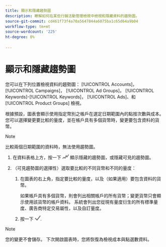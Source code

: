 ```yaml
---
title: 顯示和隱藏趨勢圖
description: 瞭解如何在某些行銷活動管理檢視中檢視和隱藏資料的趨勢圖。
source-git-commit: cd461f73f4a70a5647844a6075ba1c65d64a9b04
workflow-type: tm+mt
source-wordcount: '225'
ht-degree: 0%

---
```


# 顯示和隱藏趨勢圖

您可以在下列位置檢視資料的趨勢圖： [!UICONTROL Accounts]， [!UICONTROL Campaigns]， [!UICONTROL Ad Groups]， [!UICONTROL Keywords]-[!UICONTROL Keywords]， [!UICONTROL Ads]、和 [!UICONTROL Product Groups] 檢視。

根據預設，圖表會顯示使用指定幣別之帳戶在選定日期範圍內的點按次數與成本。 您可以選擇變更要比較的量度，並在帳戶具有多個貨幣時，變更要包含資料的貨幣。

>[!NOTE]
>
>比較兩個日期範圍的資料時，無法使用趨勢圖。

1. 在資料表格上方，按一下 ![圖表](/help/search-social-commerce/assets/trend-chart.png "圖表") 顯示隱藏的趨勢圖，或隱藏可見的趨勢圖。

1. （可見趨勢圖的選擇性）選取要比較的不同貨幣和不同的量度：

   1. 在圖表的右上角，指定要比較的量度，以及（如果適用）要包含資料的貨幣。

      如果帳戶具有多個貨幣，則會列出相關帳戶的所有貨幣；變更貨幣只會顯示使用該貨幣的帳戶資料。 系統會列出您從現有量度衍生的所有標準量度、廣告商特定交易屬性，以及自訂量度。

   1. 按一下 ![儲存](/help/search-social-commerce/assets/save-checkmark.png "儲存").

>[!NOTE]
>
>您的變更不會儲存。 下次開啟圖表時，您將恢復為檢視成本與點選數資料。
